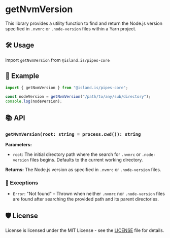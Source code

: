 # getNvmVersion

This library provides a utility function to find and return the Node.js version specified in `.nvmrc` or `.node-version` files within a Yarn project.

## 🛠️ Usage

import `getNvmVersion` from `@island.is/pipes-core`

## 📖 Example

```typescript
import { getNvmVersion } from "@island.is/pipes-core";

const nodeVersion = getNvmVersion("/path/to/any/sub/directory");
console.log(nodeVersion);
```

## 📚 API

### `getNvmVersion(root: string = process.cwd()): string`

**Parameters:**

- `root`: The initial directory path where the search for `.nvmrc` or `.node-version` files begins. Defaults to the current working directory.

**Returns:** The Node.js version as specified in `.nvmrc` or `.node-version` files.

### 🚫 Exceptions

- `Error`: "Not found" – Thrown when neither `.nvmrc` nor `.node-version` files are found after searching the provided path and its parent directories.

## 🛡️ License

License is licensed under the MIT License - see the [LICENSE](../../LICENSE) file for details.
